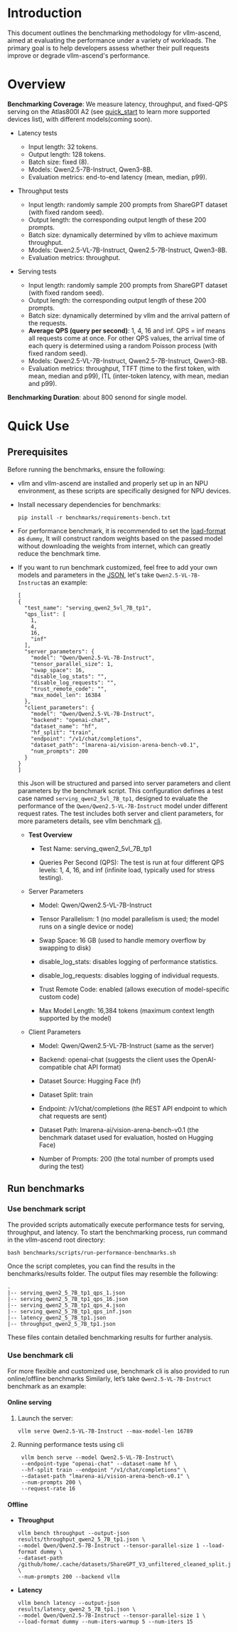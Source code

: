 # Introduction
This document outlines the benchmarking methodology for vllm-ascend, aimed at evaluating the performance under a variety of workloads. The primary goal is to help developers assess whether their pull requests improve or degrade vllm-ascend's performance.

# Overview
**Benchmarking Coverage**: We measure latency, throughput, and fixed-QPS serving on the Atlas800I A2 (see [quick_start](../docs/source/quick_start.md) to learn more supported devices list), with different models(coming soon).
- Latency tests
    - Input length: 32 tokens.
    - Output length: 128 tokens.
    - Batch size: fixed (8).
    - Models: Qwen2.5-7B-Instruct, Qwen3-8B.
    - Evaluation metrics: end-to-end latency (mean, median, p99).

- Throughput tests
    - Input length: randomly sample 200 prompts from ShareGPT dataset (with fixed random seed).
    - Output length: the corresponding output length of these 200 prompts.
    - Batch size: dynamically determined by vllm to achieve maximum throughput.
    - Models: Qwen2.5-VL-7B-Instruct, Qwen2.5-7B-Instruct, Qwen3-8B.
    - Evaluation metrics: throughput.
- Serving tests
    - Input length: randomly sample 200 prompts from ShareGPT dataset (with fixed random seed).
    - Output length: the corresponding output length of these 200 prompts.
    - Batch size: dynamically determined by vllm and the arrival pattern of the requests.
    - **Average QPS (query per second)**: 1, 4, 16 and inf. QPS = inf means all requests come at once. For other QPS values, the arrival time of each query is determined using a random Poisson process (with fixed random seed).
    - Models: Qwen2.5-VL-7B-Instruct, Qwen2.5-7B-Instruct, Qwen3-8B.
    - Evaluation metrics: throughput, TTFT (time to the first token, with mean, median and p99), ITL (inter-token latency, with mean, median and p99).

**Benchmarking Duration**: about 800 senond for single model.


# Quick Use
## Prerequisites
Before running the benchmarks, ensure the following:

- vllm and vllm-ascend are installed and properly set up in an NPU environment, as these scripts are specifically designed for NPU devices.

- Install necessary dependencies for benchmarks:
    ```
    pip install -r benchmarks/requirements-bench.txt
    ```
    
- For performance benchmark, it is recommended to set the [load-format](https://github.com/vllm-project/vllm-ascend/blob/5897dc5bbe321ca90c26225d0d70bff24061d04b/benchmarks/tests/latency-tests.json#L7) as `dummy`, It will construct random weights based on the passed model without downloading the weights from internet, which can greatly reduce the benchmark time. 
- If you want to run benchmark customized, feel free to add your own models and parameters in the [JSON](https://github.com/vllm-project/vllm-ascend/tree/main/benchmarks/tests), let's take `Qwen2.5-VL-7B-Instruct`as an example:

  ```shell
  [
  {
    "test_name": "serving_qwen2_5vl_7B_tp1",
    "qps_list": [
      1,
      4,
      16,
      "inf"
    ],
    "server_parameters": {
      "model": "Qwen/Qwen2.5-VL-7B-Instruct",
      "tensor_parallel_size": 1,
      "swap_space": 16,
      "disable_log_stats": "",
      "disable_log_requests": "",
      "trust_remote_code": "",
      "max_model_len": 16384
    },
    "client_parameters": {
      "model": "Qwen/Qwen2.5-VL-7B-Instruct",
      "backend": "openai-chat",
      "dataset_name": "hf",
      "hf_split": "train",
      "endpoint": "/v1/chat/completions",
      "dataset_path": "lmarena-ai/vision-arena-bench-v0.1",
      "num_prompts": 200
    }
  }
  ]
  ```
  this Json will be structured and parsed into server parameters and client parameters by the benchmark script. This configuration defines a test case named `serving_qwen2_5vl_7B_tp1`, designed to evaluate the performance of the `Qwen/Qwen2.5-VL-7B-Instruct` model under different request rates. The test includes both server and client parameters, for more parameters details, see vllm benchmark [cli](https://github.com/vllm-project/vllm/tree/main/vllm/benchmarks).

  - **Test Overview**
     - Test Name: serving_qwen2_5vl_7B_tp1

     - Queries Per Second (QPS): The test is run at four different QPS levels: 1, 4, 16, and inf (infinite load, typically used for stress testing).

   - Server Parameters
      - Model: Qwen/Qwen2.5-VL-7B-Instruct

      - Tensor Parallelism: 1 (no model parallelism is used; the model runs on a single device or node)

      - Swap Space: 16 GB (used to handle memory overflow by swapping to disk)

      - disable_log_stats: disables logging of performance statistics.

      - disable_log_requests: disables logging of individual requests.

      - Trust Remote Code: enabled (allows execution of model-specific custom code)

      - Max Model Length: 16,384 tokens (maximum context length supported by the model)

  - Client Parameters

     - Model: Qwen/Qwen2.5-VL-7B-Instruct (same as the server)

     - Backend: openai-chat (suggests the client uses the OpenAI-compatible chat API format)

     - Dataset Source: Hugging Face (hf)

     - Dataset Split: train

     - Endpoint: /v1/chat/completions (the REST API endpoint to which chat requests are sent)

     - Dataset Path: lmarena-ai/vision-arena-bench-v0.1 (the benchmark dataset used for evaluation, hosted on Hugging Face)

     - Number of Prompts: 200 (the total number of prompts used during the test)



## Run benchmarks

### Use benchmark script
The provided scripts automatically execute performance tests for serving, throughput, and latency. To start the benchmarking process, run command in the vllm-ascend root directory:
```
bash benchmarks/scripts/run-performance-benchmarks.sh
```
Once the script completes, you can find the results in the benchmarks/results folder. The output files may resemble the following:
```
.
|-- serving_qwen2_5_7B_tp1_qps_1.json
|-- serving_qwen2_5_7B_tp1_qps_16.json
|-- serving_qwen2_5_7B_tp1_qps_4.json
|-- serving_qwen2_5_7B_tp1_qps_inf.json
|-- latency_qwen2_5_7B_tp1.json
|-- throughput_qwen2_5_7B_tp1.json
```
These files contain detailed benchmarking results for further analysis.

### Use benchmark cli

For more flexible and customized use, benchmark cli is also provided to run online/offline benchmarks
Similarly, let’s take `Qwen2.5-VL-7B-Instruct` benchmark as an example:
#### Online serving
1. Launch the server:
   ```shell
   vllm serve Qwen2.5-VL-7B-Instruct --max-model-len 16789
   ```
2. Running performance tests using cli
   ```shell
    vllm bench serve --model Qwen2.5-VL-7B-Instruct\
    --endpoint-type "openai-chat" --dataset-name hf \
    --hf-split train --endpoint "/v1/chat/completions" \
    --dataset-path "lmarena-ai/vision-arena-bench-v0.1" \
    --num-prompts 200 \
    --request-rate 16
   ```

#### Offline
- **Throughput**
    ```shell
    vllm bench throughput --output-json results/throughput_qwen2_5_7B_tp1.json \
    --model Qwen/Qwen2.5-7B-Instruct --tensor-parallel-size 1 --load-format dummy \
    --dataset-path /github/home/.cache/datasets/ShareGPT_V3_unfiltered_cleaned_split.json \
    --num-prompts 200 --backend vllm
    ```
- **Latency**
    ```shell
    vllm bench latency --output-json results/latency_qwen2_5_7B_tp1.json \
    --model Qwen/Qwen2.5-7B-Instruct --tensor-parallel-size 1 \
    --load-format dummy --num-iters-warmup 5 --num-iters 15
    ```
